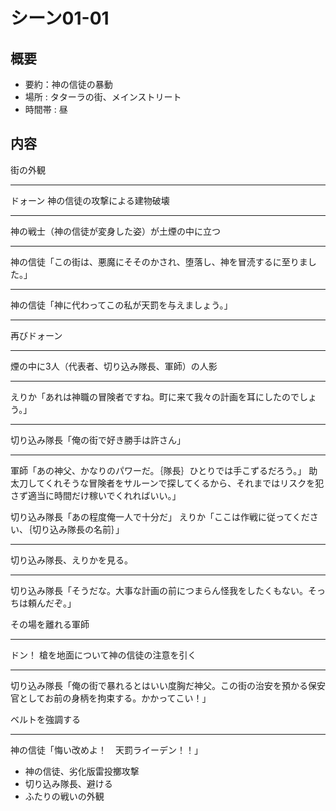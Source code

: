 # シーン01-01
## 概要
* 要約：神の信徒の暴動
* 場所 : タターラの街、メインストリート
* 時間帯 : 昼

## 内容

街の外観

---

ドォーン
神の信徒の攻撃による建物破壊

---

神の戦士（神の信徒が変身した姿）が土煙の中に立つ

------

神の信徒「この街は、悪魔にそそのかされ、堕落し、神を冒涜するに至りました。」

---

神の信徒「神に代わってこの私が天罰を与えましょう。」

---

再びドォーン

---

煙の中に3人（代表者、切り込み隊長、軍師）の人影

------

えりか「あれは神職の冒険者ですね。町に来て我々の計画を耳にしたのでしょう。」

---

切り込み隊長「俺の街で好き勝手は許さん」

---

軍師「あの神父、かなりのパワーだ。｛隊長｝ひとりでは手こずるだろう。」
助太刀してくれそうな冒険者をサルーンで探してくるから、それまではリスクを犯さず適当に時間だけ稼いでくれればいい。」

切り込み隊長「あの程度俺一人で十分だ」
えりか「ここは作戦に従ってください、｛切り込み隊長の名前｝」

---

切り込み隊長、えりかを見る。

------

切り込み隊長「そうだな。大事な計画の前につまらん怪我をしたくもない。そっちは頼んだぞ。」

その場を離れる軍師

---

ドン！
槍を地面について神の信徒の注意を引く

---

切り込み隊長「俺の街で暴れるとはいい度胸だ神父。この街の治安を預かる保安官としてお前の身柄を拘束する。かかってこい！」

ベルトを強調する

---

神の信徒「悔い改めよ！　天罰ライーデン！！」


* 神の信徒、劣化版雷投擲攻撃
* 切り込み隊長、避ける
* ふたりの戦いの外観


